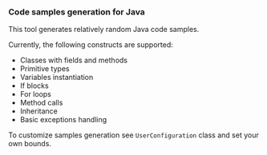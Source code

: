 ### Code samples generation for Java

This tool generates relatively random Java code samples.

Currently, the following constructs are supported:
* Classes with fields and methods
* Primitive types
* Variables instantiation
* If blocks
* For loops
* Method calls
* Inheritance
* Basic exceptions handling

To customize samples generation see `UserConfiguration` class and set your own bounds.